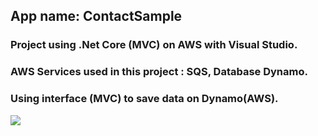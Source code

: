 ## App name: ContactSample

### Project using .Net Core (MVC) on AWS with Visual Studio.

### AWS Services used in this project : SQS, Database Dynamo.

### Using interface (MVC) to save data on Dynamo(AWS).

<p align="left">
<img src="http://img.shields.io/static/v1?label=STATUS&message=EM%20DESENVOLVIMENTO&color=GREEN&style=for-the-badge"/>
</p>
